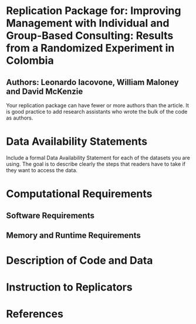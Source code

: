 # Replication Package for: Improving Management with Individual and Group-Based Consulting: Results from a Randomized Experiment in Colombia
## Authors: Leonardo Iacovone, William Maloney and David McKenzie
<annotate>Your replication package can have fewer or more authors than the article. It is good practice to add research assistants who wrote the bulk of the code as authors.</annotate><br/>
# Data Availability Statements
<annotate>Include a formal Data Availability Statement for each of the datasets you are using. The goal is to describe clearly the steps that readers have to take if they want to access the data.</annotate><br/>
# Computational Requirements
## Software Requirements
## Memory and Runtime Requirements
# Description of Code and Data
# Instruction to Replicators
# References
